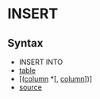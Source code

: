 # INSERT


## Syntax
- INSERT INTO
- [table](/concepts/table.rs)
- \[([column](/concepts/table.rs) \*\[, [column](/concepts/table.rs)\])\]
- [source](/concepts/source.rs)